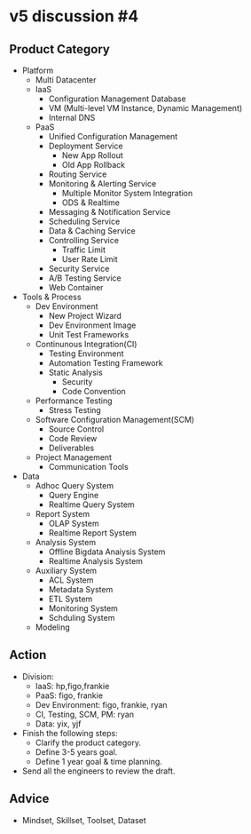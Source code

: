 v5 discussion #4
================

Product Category
----------------

* Platform
	* Multi Datacenter
	* IaaS
		* Configuration Management Database
		* VM (Multi-level VM Instance, Dynamic Management)
		* Internal DNS
	* PaaS
		* Unified Configuration Management
		* Deployment Service
			* New App Rollout
			* Old App Rollback
		* Routing Service
		* Monitoring & Alerting Service
			* Multiple Monitor System Integration
			* ODS & Realtime
		* Messaging & Notification Service
		* Scheduling Service
		* Data & Caching Service
		* Controlling Service
			* Traffic Limit		
			* User Rate Limit
		* Security Service
		* A/B Testing Service
		* Web Container
* Tools & Process
	* Dev Environment
		* New Project Wizard
		* Dev Environment Image
		* Unit Test Frameworks
	* Continunous Integration(CI)
		* Testing Environment
		* Automation Testing Framework
		* Static Analysis
			* Security
			* Code Convention
	* Performance Testing
		* Stress Testing
	* Software Configuration Management(SCM)
		* Source Control
		* Code Review
		* Deliverables
	* Project Management
		* Communication Tools
* Data
	* Adhoc Query System
		* Query Engine
		* Realtime Query System
	* Report System
		* OLAP System
		* Realtime Report System
	* Analysis System
		* Offline Bigdata Anaiysis System
		* Realtime Analysis System
	* Auxiliary System
		* ACL System
		* Metadata System
		* ETL System
		* Monitoring System
		* Schduling System
	* Modeling
			
Action
------
* Division:
	* IaaS: hp,figo,frankie
	* PaaS: figo, frankie
	* Dev Environment: figo, frankie, ryan
	* CI, Testing, SCM, PM: ryan
	* Data: yix, yjf
* Finish the following steps:
	* Clarify the product category.
	* Define 3-5 years goal.
	* Define 1 year goal & time planning.	
* Send all the engineers to review the draft.

Advice
------
* Mindset, Skillset, Toolset, Dataset

